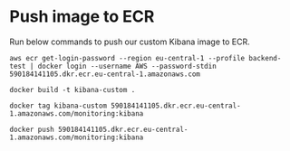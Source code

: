 # Push image to ECR
Run below commands to push our custom Kibana image to ECR.
```
aws ecr get-login-password --region eu-central-1 --profile backend-test | docker login --username AWS --password-stdin 590184141105.dkr.ecr.eu-central-1.amazonaws.com
```

```
docker build -t kibana-custom .
```

```
docker tag kibana-custom 590184141105.dkr.ecr.eu-central-1.amazonaws.com/monitoring:kibana
```

```
docker push 590184141105.dkr.ecr.eu-central-1.amazonaws.com/monitoring:kibana
```